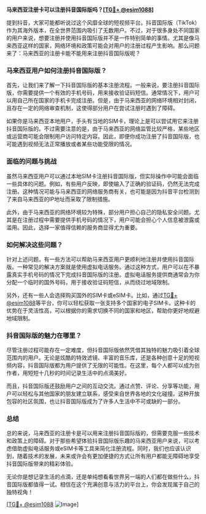 **马来西亚注册卡可以注册抖音国际版吗？[[TG💪+ @esim1088](https://t.me/s/esim1088)]**

提到抖音，大家可能都听说过这个风靡全球的短视频平台。抖音国际版（TikTok）作为其海外版本，在全世界范围内吸引了无数用户。不过，对于很多身处不同国家的用户来说，想要注册并使用抖音国际版并不是一件特别简单的事情。尤其是像马来西亚这样的国家，网络环境和政策可能会对用户的注册过程产生影响。那么问题来了：马来西亚的注册卡能不能用来注册抖音国际版呢？

### 马来西亚用户如何注册抖音国际版？

首先，让我们来了解一下抖音国际版的基本注册流程。一般来说，要注册抖音国际版，你需要提供一个有效的手机号码，用来接收验证码短信。通常情况下，用户可以用自己所在国家的手机卡完成注册。但是，由于马来西亚的网络环境相对封闭，且存在一定的网络审查机制，这使得部分用户在尝试注册时遇到了障碍。

如果你是马来西亚本地用户，手头有当地的SIM卡，理论上是可以尝试用它来注册抖音国际版的。不过需要注意的是，由于马来西亚的网络监管比较严格，某些地区或运营商可能会限制用户访问特定内容。因此，即便你成功注册了抖音国际版，也可能遇到视频无法正常播放或者某些功能受限的情况。

### 面临的问题与挑战

虽然马来西亚用户可以通过本地SIM卡注册抖音国际版，但实际操作中可能会面临一些具体的问题。例如，有些用户反映，即使输入了正确的验证码，仍然无法完成注册。这种情况可能与马来西亚的网络服务商有关，也可能是因为抖音平台检测到了来自马来西亚的IP地址而采取了限制措施。

此外，由于马来西亚的网络环境较为特殊，部分用户担心自己的隐私安全问题。尤其是在注册过程中需要提供手机号码的情况下，用户可能会担心个人信息被泄露或滥用。因此，选择一家值得信赖的服务商显得尤为重要。

### 如何解决这些问题？

针对上述问题，有一些方法可以帮助马来西亚用户更顺利地注册并使用抖音国际版。一种常见的解决方案就是使用虚拟电话服务。通过这种方式，用户可以在不暴露真实手机号码的情况下完成抖音国际版的注册。虚拟电话服务提供商通常会为你分配一个临时的国外号码，用于接收验证码短信，从而绕过地域限制。

另外，还有一些人会选择购买国外的SIM卡或eSIM卡。比如，通过[TG💪+ @esim1088](https://t.me/s/esim1088)等平台，你可以轻松获取一张支持多个国家的电子SIM卡。这种卡的优势在于灵活性高，可以根据你的需求切换不同的国家和地区，帮助你更好地规避地域限制。

### 抖音国际版的魅力在哪里？

尽管注册过程可能存在一定难度，但抖音国际版依然凭借其独特的魅力吸引着全球范围内的用户。无论是炫酷的特效滤镜、丰富的音乐库，还是各种创意十足的短视频内容，抖音国际版都为用户提供了无限的可能性。在这里，每个人都可以成为创作者，用短短十几秒的时间记录生活中的点滴美好。

而且，抖音国际版还鼓励用户之间的互动交流。通过点赞、评论、分享等功能，用户可以轻松与其他国家的朋友建立联系，感受来自世界各地的文化碰撞。这种开放包容的社区氛围，也让抖音国际版成为了许多人生活中不可或缺的一部分。

### 总结

总的来说，马来西亚的注册卡是可以用来注册抖音国际版的，但需要克服一些技术和政策上的障碍。对于那些希望体验抖音国际版乐趣的马来西亚用户来说，可以考虑借助虚拟电话服务或eSIM卡等工具来简化注册流程。同时，我们也应该认识到，随着技术的发展，未来或许会有更加便捷的方式让所有用户都能无障碍地享受抖音国际版带来的精彩体验。

无论你是想记录生活的点滴，还是单纯想看看世界另一端的人们都在做些什么，抖音国际版都值得一试。相信在这个充满创意与活力的平台上，你会发现属于自己的独特视角！

[[TG💪+ @esim1088](https://t.me/s/esim1088) ![Image](https://i.postimg.cc/4NQfJmqS/Snipaste-2025-05-13-00-14-12.png)]